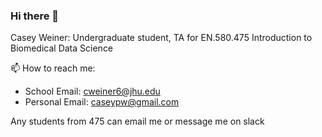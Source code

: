 ### Hi there 👋

Casey Weiner: Undergraduate student, TA for EN.580.475 Introduction to Biomedical Data Science

📫 How to reach me:
  - School Email: cweiner6@jhu.edu
  - Personal Email: caseypw@gmail.com

Any students from 475 can email me or message me on slack

<!--
**caseypw/caseypw** is a ✨ _special_ ✨ repository because its `README.md` (this file) appears on your GitHub profile.

Here are some ideas to get you started:

- 🔭 I’m currently working on ...
- 🌱 I’m currently learning ...
- 👯 I’m looking to collaborate on ...
- 🤔 I’m looking for help with ...
- 💬 Ask me about ...
- 📫 How to reach me: ...
- 😄 Pronouns: ...
- ⚡ Fun fact: ...
-->
